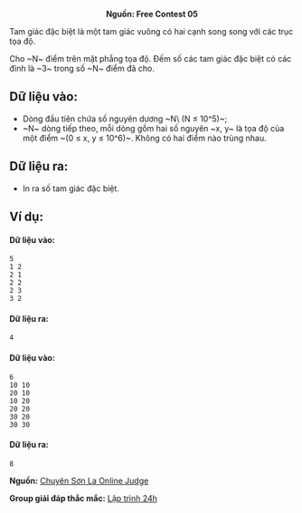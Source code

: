 **<center>Nguồn:  Free Contest 05</center>**

Tam giác đặc biệt là một tam giác vuông có hai cạnh song song với các trục tọa độ.

Cho ~N~ điểm trên mặt phẳng tọa độ. Đếm số các tam giác đặc biệt có các đỉnh là ~3~ trong số ~N~ điểm đã cho.

## Dữ liệu vào:
- Dòng đầu tiên chứa số nguyên dương ~N\ (N ≤ 10^5)~;
- ~N~ dòng tiếp theo, mỗi dòng gồm hai số nguyên ~x, y~ là tọa độ của một điểm ~(0 ≤ x, y ≤ 10^6)~. Không có hai điểm nào trùng nhau.

## Dữ liệu ra:
- In ra số tam giác đặc biệt.

## Ví dụ:
#### Dữ liệu vào:
```
5
1 2
2 1
2 2
2 3
3 2
```

#### Dữ liệu ra:
```
4
```

#### Dữ liệu vào:
```
6
10 10
20 10
10 20
20 20
30 20
30 30
```

#### Dữ liệu ra:
```
8
```
**Nguồn:** [Chuyên Sơn La Online Judge](http://csloj.ddns.net/)

**Group giải đáp thắc mắc:** [Lập trình 24h](https://www.facebook.com/groups/1386904321519984)
